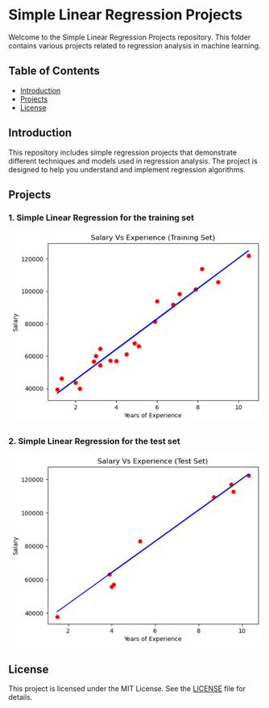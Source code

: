 # Simple Linear Regression Projects

Welcome to the Simple Linear Regression Projects repository. This folder contains various projects related to regression analysis in machine learning.

## Table of Contents
- [Introduction](#introduction)
- [Projects](#projects)
- [License](#license)

## Introduction

This repository includes simple regression projects that demonstrate different techniques and models used in regression analysis. The project is designed to help you understand and implement regression algorithms.

## Projects

### 1. Simple Linear Regression for the training set
![Simple Linear Regression](simple_linear_regression.png)

### 2. Simple Linear Regression for the test set
![Simple Linear Regression](simple_linear_regression2.png)

## License

This project is licensed under the MIT License. See the [LICENSE](LICENSE) file for details.